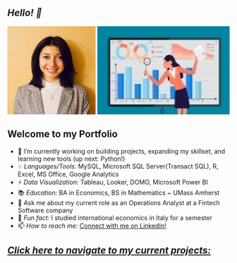## *Hello! 👋*
![](/images/Linkedin1.jpg) ![](/images/data2.jpg)

## Welcome to my Portfolio

- 📝 I’m currently working on building projects, expanding my skillset, and learning new tools (up next: Python!)
- 💡 *Languages/Tools:* MySQL, Microsoft SQL Server(Transact SQL), R, Excel, MS Office, Google Analytics
- ⚡ *Data Visualization:* Tableau, Looker, DOMO, Microsoft Power BI
- 📚 *Education:* BA in Economics, BS in Mathematics ~ UMass Amherst
- 💬 Ask me about my current role as an Operations Analyst at a Fintech Software company
- 👯 *Fun fact:* I studied international economics in Italy for a semester
- 📫 *How to reach me:* [Connect with me on LinkedIn!](https://www.linkedin.com/in/isabel-tummino)

## *[Click here to navigate to my current projects:](https://itummino.github.io/PortfolioProjects/)*
